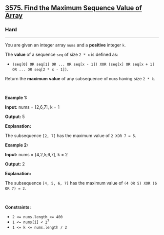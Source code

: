 <h2><a href="https://leetcode.com/problems/find-the-maximum-sequence-value-of-array">3575. Find the Maximum Sequence Value of Array</a></h2><h3>Hard</h3><hr><p>You are given an integer array <code>nums</code> and a <strong>positive</strong> integer <code>k</code>.</p>

<p>The <strong>value</strong> of a sequence <code>seq</code> of size <code>2 * x</code> is defined as:</p>

<ul>
	<li><code>(seq[0] OR seq[1] OR ... OR seq[x - 1]) XOR (seq[x] OR seq[x + 1] OR ... OR seq[2 * x - 1])</code>.</li>
</ul>

<p>Return the <strong>maximum</strong> <strong>value</strong> of any <span data-keyword="subsequence-array">subsequence</span> of <code>nums</code> having size <code>2 * k</code>.</p>

<p>&nbsp;</p>
<p><strong class="example">Example 1:</strong></p>

<div class="example-block">
<p><strong>Input:</strong> <span class="example-io">nums = [2,6,7], k = 1</span></p>

<p><strong>Output:</strong> <span class="example-io">5</span></p>

<p><strong>Explanation:</strong></p>

<p>The subsequence <code>[2, 7]</code> has the maximum value of <code>2 XOR 7 = 5</code>.</p>
</div>

<p><strong class="example">Example 2:</strong></p>

<div class="example-block">
<p><strong>Input:</strong> <span class="example-io">nums = [4,2,5,6,7], k = 2</span></p>

<p><strong>Output:</strong> <span class="example-io">2</span></p>

<p><strong>Explanation:</strong></p>

<p>The subsequence <code>[4, 5, 6, 7]</code> has the maximum value of <code>(4 OR 5) XOR (6 OR 7) = 2</code>.</p>
</div>

<p>&nbsp;</p>
<p><strong>Constraints:</strong></p>

<ul>
	<li><code>2 &lt;= nums.length &lt;= 400</code></li>
	<li><code>1 &lt;= nums[i] &lt; 2<sup>7</sup></code></li>
	<li><code>1 &lt;= k &lt;= nums.length / 2</code></li>
</ul>
